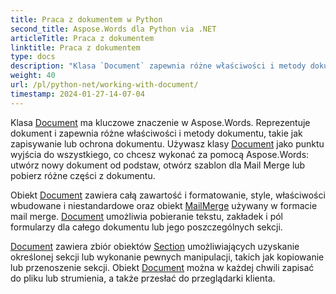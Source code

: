 ```yaml
---
title: Praca z dokumentem w Python
second_title: Aspose.Words dla Python via .NET
articleTitle: Praca z dokumentem
linktitle: Praca z dokumentem
type: docs
description: "Klasa `Document` zapewnia różne właściwości i metody dokumentu wykorzystujące Python. Używasz klasy `Document` jako punktu wyjścia do wszystkiego, co chcesz wykonać w formacie Aspose.Words dla Python. Obiekt `Document` można zapisać w pliku lub strumieniu, a także przesłać do przeglądarki."
weight: 40
url: /pl/python-net/working-with-document/
timestamp: 2024-01-27-14-07-04
---
```


Klasa [Document](https://reference.aspose.com/words/python-net/aspose.words/document/) ma kluczowe znaczenie w Aspose.Words. Reprezentuje dokument i zapewnia różne właściwości i metody dokumentu, takie jak zapisywanie lub ochrona dokumentu. Używasz klasy [Document](https://reference.aspose.com/words/python-net/aspose.words/document/) jako punktu wyjścia do wszystkiego, co chcesz wykonać za pomocą Aspose.Words: utwórz nowy dokument od podstaw, otwórz szablon dla Mail Merge lub pobierz różne części z dokumentu.

Obiekt [Document](https://reference.aspose.com/words/python-net/aspose.words/document/) zawiera całą zawartość i formatowanie, style, właściwości wbudowane i niestandardowe oraz obiekt [MailMerge](https://reference.aspose.com/words/python-net/aspose.words.mailmerging/mailmerge/) używany w formacie mail merge. [Document](https://reference.aspose.com/words/python-net/aspose.words/document/) umożliwia pobieranie tekstu, zakładek i pól formularzy dla całego dokumentu lub jego poszczególnych sekcji.

[Document](https://reference.aspose.com/words/python-net/aspose.words/document/) zawiera zbiór obiektów [Section](https://reference.aspose.com/words/python-net/aspose.words/section/) umożliwiających uzyskanie określonej sekcji lub wykonanie pewnych manipulacji, takich jak kopiowanie lub przenoszenie sekcji. Obiekt [Document](https://reference.aspose.com/words/python-net/aspose.words/document/) można w każdej chwili zapisać do pliku lub strumienia, a także przesłać do przeglądarki klienta.
